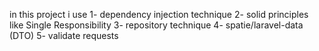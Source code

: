 in this project i use
1- dependency injection technique
2- solid principles like Single Responsibility
3- repository technique
4- spatie/laravel-data (DTO)
5- validate requests
